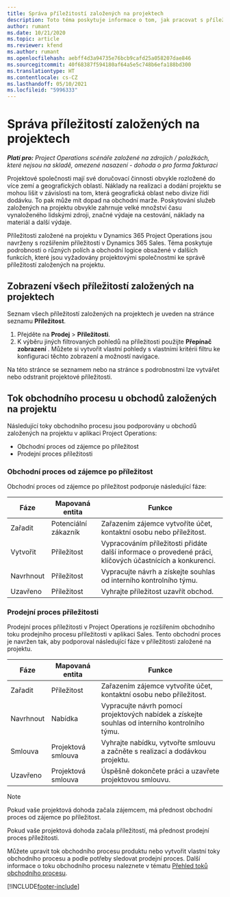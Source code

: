 ```yaml
---
title: Správa příležitostí založených na projektech
description: Toto téma poskytuje informace o tom, jak pracovat s příležitostmi, které souvisejí s projekty.
author: rumant
ms.date: 10/21/2020
ms.topic: article
ms.reviewer: kfend
ms.author: rumant
ms.openlocfilehash: aebff4d3a94735e76bcb9cafd25a058207dae846
ms.sourcegitcommit: 40f68387f594180af64a5e5c748b6efa188bd300
ms.translationtype: HT
ms.contentlocale: cs-CZ
ms.lasthandoff: 05/10/2021
ms.locfileid: "5996333"
---
```

# <a name="manage-project-based-opportunities"></a>Správa příležitostí založených na projektech

_**Platí pro:** Project Operations scénáře založené na zdrojích / položkách, které nejsou na skladě, omezené nasazení - dohoda o pro forma fakturaci_

Projektové společnosti mají své doručovací činnosti obvykle rozložené do více zemí a geografických oblastí. Náklady na realizaci a dodání projektu se mohou lišit v závislosti na tom, která geografická oblast nebo divize řídí dodávku. To pak může mít dopad na obchodní marže. Poskytování služeb založených na projektu obvykle zahrnuje velké množství času vynaloženého lidskými zdroji, značné výdaje na cestování, náklady na materiál a další výdaje.

Příležitosti založené na projektu v Dynamics 365 Project Operations jsou navrženy s rozšířením příležitostí v Dynamics 365 Sales. Téma poskytuje podrobnosti o různých polích a obchodní logice obsažené v dalších funkcích, které jsou vyžadovány projektovými společnostmi ke správě příležitostí založených na projektu.

## <a name="view-all-project-based-opportunities"></a>Zobrazení všech příležitostí založených na projektech

Seznam všech příležitostí založených na projektech je uveden na stránce seznamu **Příležitost**. 

1. Přejděte na **Prodej** > **Příležitosti**.
2. K výběru jiných filtrovaných pohledů na příležitosti použijte **Přepínač zobrazení** . Můžete si vytvořit vlastní pohledy s vlastními kritérii filtru ke konfiguraci těchto zobrazení a možností navigace.

Na této stránce se seznamem nebo na stránce s podrobnostmi lze vytvářet nebo odstranit projektové příležitosti.

## <a name="business-process-flow-for-project-based-deals"></a>Tok obchodního procesu u obchodů založených na projektu

Následující toky obchodního procesu jsou podporovány u obchodů založených na projektu v aplikaci Project Operations:

- Obchodní proces od zájemce po příležitost
- Prodejní proces příležitosti

### <a name="lead-to-opportunity-business-process"></a>Obchodní proces od zájemce po příležitost 
Obchodní proces od zájemce po příležitost podporuje následující fáze:

| Fáze | Mapovaná entita | Funkce |
| --- | --- | --- |
| Zařadit | Potenciální zákazník | Zařazením zájemce vytvoříte účet, kontaktní osobu nebo příležitost. |
| Vytvořit | Příležitost | Vypracováním příležitosti přidáte další informace o provedené práci, klíčových účastnících a konkurenci. |
| Navrhnout | Příležitost | Vypracujte návrh a získejte souhlas od interního kontrolního týmu. |
| Uzavřeno | Příležitost | Vyhrajte příležitost uzavřít obchod. |

### <a name="opportunity-sales-process"></a>Prodejní proces příležitosti
Prodejní proces příležitosti v Project Operations je rozšířením obchodního toku prodejního procesu příležitosti v aplikaci Sales. Tento obchodní proces je navržen tak, aby podporoval následující fáze v příležitosti založené na projektu.

| Fáze | Mapovaná entita | Funkce |
| --- | --- | --- |
| Zařadit | Příležitost | Zařazením zájemce vytvoříte účet, kontaktní osobu nebo příležitost. |
| Navrhnout | Nabídka | Vypracujte návrh pomocí projektových nabídek a získejte souhlas od interního kontrolního týmu. |
| Smlouva | Projektová smlouva | Vyhrajte nabídku, vytvořte smlouvu a začněte s realizací a dodávkou projektu. |
| Uzavřeno | Projektová smlouva | Úspěšně dokončete práci a uzavřete projektovou smlouvu. |

> [!NOTE]
> Pokud vaše projektová dohoda začala zájemcem, má přednost obchodní proces od zájemce po příležitost.
>
> Pokud vaše projektová dohoda začala příležitostí, má přednost prodejní proces příležitosti.

Můžete upravit tok obchodního procesu produktu nebo vytvořit vlastní toky obchodního procesu a podle potřeby sledovat prodejní proces. Další informace o toku obchodního procesu naleznete v tématu [Přehled toků obchodního procesu](/dynamics365/customerengagement/on-premises/customize/business-process-flows-overview).


[!INCLUDE[footer-include](../includes/footer-banner.md)]